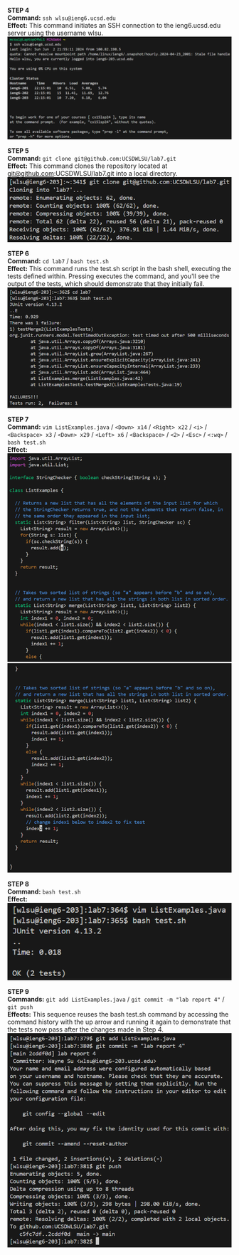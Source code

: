 **STEP 4**
<br>**Command:** `ssh wlsu@ieng6.ucsd.edu`
<br>**Effect:** This command initiates an SSH connection to the ieng6.ucsd.edu server using the username wlsu.
<br>![Image](lab4pic1.png)

**STEP 5**
<br>**Command:** `git clone git@github.com:UCSDWLSU/lab7.git`
<br>**Effect:** This command clones the repository located at git@github.com:UCSDWLSU/lab7.git into a local directory.
<br>![Image](lab4pic2.png)

**STEP 6**
<br>**Command:** `cd lab7` / `bash test.sh`
<br>**Effect:** This command runs the test.sh script in the bash shell, executing the tests defined within. Pressing <enter> executes the command, and you'll see the output of the tests, which should demonstrate that they initially fail.
<br>![Image](lab4pic3.png)

**STEP 7**
<br>**Command:** `vim ListExamples.java` / `<Down> x14` / `<Right> x22` / `<i>` / `<Backspace> x3` / `<Down> x29` / `<Left> x6` / `<Backspace>` / `<2>` / `<Esc>` / `<:wq>` / `bash test.sh`
<br>**Effect:** 
<br>![Image](lab4pic5.png)
<br>![Image](lab4pic6.png)

**STEP 8**
<br>**Command:** `bash test.sh`
<br>**Effect:** 
<br>![Image](lab4pic4.png)

**STEP 9**
<br>**Commands:** `git add ListExamples.java` / `git commit -m "lab report 4"` / `git push`
<br>**Effects:** This sequence reuses the bash test.sh command by accessing the command history with the up arrow and running it again to demonstrate that the tests now pass after the changes made in Step 4.
<br>![Image](lab4pic7.png)
